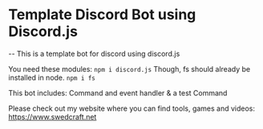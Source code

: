 # Template Discord Bot using Discord.js
--
This is a template bot for discord using discord.js

You need these modules:
`npm i discord.js` 
Though, fs should already be installed in node.
`npm i fs`

This bot includes: Command and event handler & a test Command

Please check out my website where you can find tools, games and videos:
https://www.swedcraft.net
